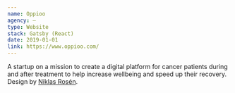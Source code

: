 ```yaml
---
name: Oppioo
agency: —
type: Website
stack: Gatsby (React)
date: 2019-01-01
link: https://www.oppioo.com/
---
```


A startup on a mission to create a digital platform for cancer patients during and after treatment to help increase wellbeing and speed up their recovery. Design by [Niklas Rosén](https://niklasrosen.se/).
